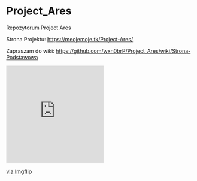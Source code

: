 # Project_Ares
Repozytorum Project Ares

Strona Projektu: https://meojemoje.tk/Project-Ares/

Zapraszam do wiki: https://github.com/wxn0brP/Project_Ares/wiki/Strona-Podstawowa

<div style="width:260px;max-width:100%;"><div style="height:0;padding-bottom:100%;position:relative;"><iframe width="260" height="260" style="position:absolute;top:0;left:0;width:100%;height:100%;" frameBorder="0" src="https://imgflip.com/embed/71115v"></iframe></div><p><a href="https://imgflip.com/gif/71115v">via Imgflip</a></p></div>
